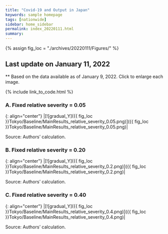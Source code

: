 ```yaml
---
title: "Covid-19 and Output in Japan"
keywords: sample homepage
tags: [nationwide]
sidebar: home_sidebar
permalink: index_20220111.html
summary:
---
```


{% assign fig_loc = "./archives/20220111/Figures/" %}

## Last update on January 11, 2022
** Based on the data available as of January 9, 2022. Click to enlarge each image.

{% include link_to_code.html %}







### A. Fixed relative severity = 0.05

{: align="center"}
|[![gradual_Y]({{ fig_loc }}Tokyo/Baseline/MainResults_relative_severity_0.05.png)]({{ fig_loc }}Tokyo/Baseline/MainResults_relative_severity_0.05.png)|

Source: Authors’ calculation.

### B. Fixed relative severity = 0.20

{: align="center"}
|[![gradual_Y]({{ fig_loc }}Tokyo/Baseline/MainResults_relative_severity_0.2.png)]({{ fig_loc }}Tokyo/Baseline/MainResults_relative_severity_0.2.png)|

Source: Authors’ calculation.

### C. Fixed relative severity = 0.40

{: align="center"}
|[![gradual_Y]({{ fig_loc }}Tokyo/Baseline/MainResults_relative_severity_0.4.png)]({{ fig_loc }}Tokyo/Baseline/MainResults_relative_severity_0.4.png)|

Source: Authors’ calculation.


